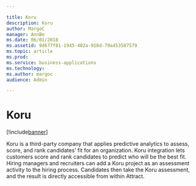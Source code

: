 ```yaml
---

title: Koru
description: Koru
author: MargoC
manager: AnnBe
ms.date: 06/01/2018
ms.assetid: 9d677f81-1945-402a-916d-79a453587579
ms.topic: article
ms.prod: 
ms.service: business-applications
ms.technology: 
ms.author: margoc
audience: Admin

---
```

#  Koru




[!include[banner](../../../includes/banner.md)]

Koru is a third-party company that applies predictive analytics to assess,
score, and rank candidates’ fit for an organization. Koru integration lets
customers score and rank candidates to predict who will be the best fit. Hiring
managers and recruiters can add a Koru project as an assessment activity to the
hiring process. Candidates then take the Koru assessment, and the result is
directly accessible from within Attract.


